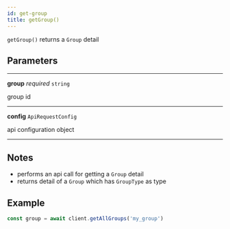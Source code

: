 ```yaml
---
id: get-group
title: getGroup()
---
```


`getGroup()` returns a `Group` detail


## Parameters

---
**group** *required* `string`

group id

---
**config** `ApiRequestConfig`

api configuration object

---


## Notes

* performs an api call for getting a `Group` detail 
* returns detail of a `Group` which has `GroupType` as type

## Example

```js
const group = await client.getAllGroups('my_group')
```

